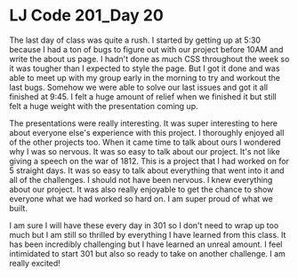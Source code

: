 # LJ Code 201_Day 20

The last day of class was quite a rush. I started by getting up at 5:30 because I had a ton of bugs to figure out with our project before 10AM and write the about us page. I hadn't done as much CSS throughout the week so it was tougher than I expected to style the page. But I got it done and was able to meet up with my group early in the morning to try and workout the last bugs. Somehow we were able to solve our last issues and got it all finished at 9:45. I felt a huge amount of relief when we finished it but still felt a huge weight with the presentation coming up.

The presentations were really interesting. It was super interesting to here about everyone else's experience with this project. I thoroughly enjoyed all of the other projects too. When it came time to talk about ours I wondered why I was so nervous. It was so easy to talk about our project. It's not like giving a speech on the war of 1812. This is a project that I had worked on for 5 straight days. It was so easy to talk about everything that went into it and all of the challenges. I should not have been nervous. I knew everything about our project. It was also really enjoyable to get the chance to show everyone what we had worked so hard on. I am super proud of what we built.

I am sure I will have these every day in 301 so I don't need to wrap up too much but I am still so thrilled by everything I have learned from this class. It has been incredibly challenging but I have learned an unreal amount. I feel intimidated to start 301 but also so ready to take on another challenge. I am really excited! 
